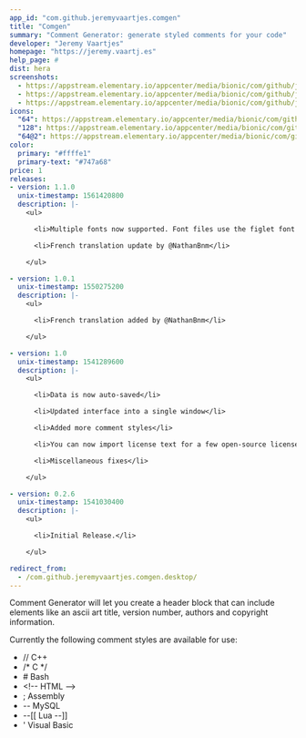 ```yaml
---
app_id: "com.github.jeremyvaartjes.comgen"
title: "Comgen"
summary: "Comment Generator: generate styled comments for your code"
developer: "Jeremy Vaartjes"
homepage: "https://jeremy.vaartj.es"
help_page: #
dist: hera
screenshots:
  - https://appstream.elementary.io/appcenter/media/bionic/com/github/jeremyvaartjes.comgen/D55D28BAC51A00034E276104C710C466/screenshots/image-1_orig.png
  - https://appstream.elementary.io/appcenter/media/bionic/com/github/jeremyvaartjes.comgen/D55D28BAC51A00034E276104C710C466/screenshots/image-2_orig.png
  - https://appstream.elementary.io/appcenter/media/bionic/com/github/jeremyvaartjes.comgen/D55D28BAC51A00034E276104C710C466/screenshots/image-3_orig.png
icons:
  "64": https://appstream.elementary.io/appcenter/media/bionic/com/github/jeremyvaartjes.comgen/D55D28BAC51A00034E276104C710C466/icons/64x64/com.github.jeremyvaartjes.comgen_com.github.jeremyvaartjes.comgen.png
  "128": https://appstream.elementary.io/appcenter/media/bionic/com/github/jeremyvaartjes.comgen/D55D28BAC51A00034E276104C710C466/icons/128x128/com.github.jeremyvaartjes.comgen_com.github.jeremyvaartjes.comgen.png
  "64@2": https://appstream.elementary.io/appcenter/media/bionic/com/github/jeremyvaartjes.comgen/D55D28BAC51A00034E276104C710C466/icons/64x64@2/com.github.jeremyvaartjes.comgen_com.github.jeremyvaartjes.comgen.png
color:
  primary: "#ffffe1"
  primary-text: "#747a68"
price: 1
releases:
- version: 1.1.0
  unix-timestamp: 1561420800
  description: |-
    <ul>

      <li>Multiple fonts now supported. Font files use the figlet font format.</li>

      <li>French translation update by @NathanBnm</li>

    </ul>

- version: 1.0.1
  unix-timestamp: 1550275200
  description: |-
    <ul>

      <li>French translation added by @NathanBnm</li>

    </ul>

- version: 1.0
  unix-timestamp: 1541289600
  description: |-
    <ul>

      <li>Data is now auto-saved</li>

      <li>Updated interface into a single window</li>

      <li>Added more comment styles</li>

      <li>You can now import license text for a few open-source licenses</li>

      <li>Miscellaneous fixes</li>

    </ul>

- version: 0.2.6
  unix-timestamp: 1541030400
  description: |-
    <ul>

      <li>Initial Release.</li>

    </ul>

redirect_from:
  - /com.github.jeremyvaartjes.comgen.desktop/
---
```

<p>Comment Generator will let you create a header block that can include elements like an ascii art title, version number, authors and copyright information.</p>
<p>Currently the following comment styles are available for use:</p>
<ul>
  <li>// C++</li>
  <li>/* C */</li>
  <li># Bash</li>
  <li>&lt;!-- HTML --&gt;</li>
  <li>; Assembly</li>
  <li>-- MySQL</li>
  <li>--[[ Lua --]]</li>
  <li>&apos; Visual Basic</li>
</ul>
